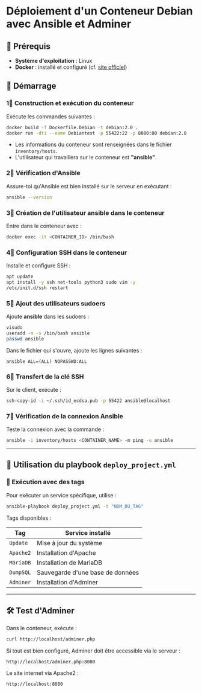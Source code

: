 # Déploiement d'un Conteneur Debian avec Ansible et Adminer  

## 📌 Prérequis  

- **Système d'exploitation** : Linux  
- **Docker** : installé et configuré (cf. [site officiel](https://www.docker.com/))  

## 🚀 Démarrage  

### 1⃣ Construction et exécution du conteneur  

Exécute les commandes suivantes :  

```sh
docker build -f Dockerfile.Debian -t debian:2.0 .
docker run -dti --name Debiantest -p 55422:22 -p 8080:80 debian:2.0
```

- Les informations du conteneur sont renseignées dans le fichier `inventory/hosts`.  
- L'utilisateur qui travaillera sur le conteneur est **"ansible"**.  

### 2⃣ Vérification d'Ansible  

Assure-toi qu'Ansible est bien installé sur le serveur en exécutant :  

```sh
ansible --version
```

### 3⃣ Création de l'utilisateur **ansible** dans le conteneur  

Entre dans le conteneur avec :  

```sh
docker exec -it <CONTAINER_ID> /bin/bash
``` 

### 4⃣ Configuration SSH dans le conteneur  

Installe et configure SSH :  

```sh
apt update
apt install -y ssh net-tools python3 sudo vim -y
/etc/init.d/ssh restart
```

### 5⃣ Ajout des utilisateurs sudoers  

Ajoute **ansible** dans les sudoers :  

```sh
visudo
useradd -m -s /bin/bash ansible
passwd ansible
```

Dans le fichier qui s'ouvre, ajoute les lignes suivantes :  

```
ansible ALL=(ALL) NOPASSWD:ALL
```

### 6⃣ Transfert de la clé SSH  

Sur le client, exécute :  

```sh
ssh-copy-id -i ~/.ssh/id_ecdsa.pub -p 55422 ansible@localhost
```

### 7⃣ Vérification de la connexion Ansible  

Teste la connexion avec la commande :  

```sh
ansible -i inventory/hosts <CONTAINER_NAME> -m ping -u ansible
```

---

## 📝 Utilisation du playbook `deploy_project.yml`  

### 🔹 Exécution avec des tags  

Pour exécuter un service spécifique, utilise :  

```sh
ansible-playbook deploy_project.yml -t "NOM_DU_TAG"
```

Tags disponibles :  

| Tag       | Service installé |
|-----------|-----------------|
| `Update`  | Mise à jour du système |
| `Apache2` | Installation d'Apache |
| `MariaDB` | Installation de MariaDB |
| `DumpSQL` | Sauvegarde d'une base de données |
| `Adminer` | Installation d'Adminer |

---

## 🛠 Test d'Adminer  

Dans le conteneur, exécute :  

```sh
curl http://localhost/adminer.php
```

Si tout est bien configuré, Adminer doit être accessible via le serveur :  

```
http://localhost/adminer.php:8080
```
Le site internet via Apache2 :
```
http://localhost:8080
```

